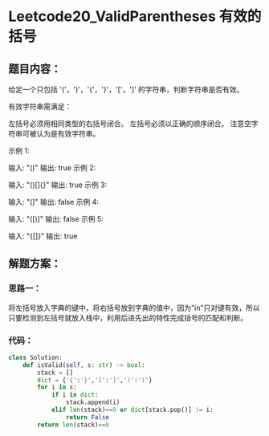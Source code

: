 # Leetcode20_ValidParentheses 有效的括号

## 题目内容：

给定一个只包括 '('，')'，'{'，'}'，'['，']' 的字符串，判断字符串是否有效。

有效字符串需满足：

左括号必须用相同类型的右括号闭合。
左括号必须以正确的顺序闭合。
注意空字符串可被认为是有效字符串。

示例 1:

输入: "()"
输出: true
示例 2:

输入: "()[]{}"
输出: true
示例 3:

输入: "(]"
输出: false
示例 4:

输入: "([)]"
输出: false
示例 5:

输入: "{[]}"
输出: true

## 解题方案：

### 思路一：

将左括号放入字典的键中，将右括号放到字典的值中，因为"in"只对键有效，所以只要检测到左括号就放入栈中，利用后进先出的特性完成括号的匹配和判断。

### 代码：

```python
class Solution:
    def isValid(self, s: str) -> bool:
        stack = []
        dict = {'{':'}','[':']','(':')'}
        for i in s:
            if i in dict:
                stack.append(i)
            elif len(stack)==0 or dict[stack.pop()] != i:
                return False
        return len(stack)==0
```


